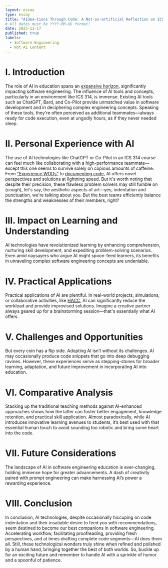 ```yaml
---
layout: essay
type: essay
title: "AIdea-tions Through Code: A Not-so-artificial Reflection on ICS 314"
# All dates must be YYYY-MM-DD format!
date: 2023-11-17
published: true
labels:
  - Software Engineering
  - Not AI Content
---
```


# I. Introduction

The role of AI in education spans an [expansive horizon](http://insert_your_link_here.com), significantly impacting software engineering. The influence of AI tools and concepts, particularly in an environment like ICS 314, is immense. Existing AI tools such as ChatGPT, Bard, and Co-Pilot provide unmatched value in software development and in deciphering complex engineering concepts. Speaking of these tools, they're often perceived as additional teammates—always ready for code execution, even at ungodly hours, as if they never needed sleep.

# II. Personal Experience with AI

The use of AI technologies like ChatGPT or Co-Pilot in an ICS 314 course can feel much like collaborating with a high-performance teammate—except this one seems to survive solely on copious amounts of caffeine. From ["Experience WODs"](link_to_wods) to [documenting code](code_documentation.md), AI offers novel perspectives and solutions at lightning speed. But it's worth noting that despite their precision, these flawless problem solvers may still fumble on (*cough*), let's say, the aesthetic aspects of art—yes, indentation and punctuation, we're talking about you. But the best teams efficiently balance the strengths and weaknesses of their members, right?

# III. Impact on Learning and Understanding

AI technologies have revolutionized learning by enhancing comprehension, nurturing skill development, and expediting problem-solving scenarios. Even amid naysayers who argue AI might spoon-feed learners, its benefits in unraveling complex software engineering concepts are undeniable.

# IV. Practical Applications

Practical applications of AI are plentiful. In real-world projects, simulations, or collaborative activities, like [HACC](hacc_website_link), AI can significantly reduce the workload and provide improvised solutions. Imagine a creative partner always geared up for a brainstorming session—that's essentially what AI offers.

# V. Challenges and Opportunities

But every coin has a flip side. Adopting AI isn’t without its challenges. AI may occasionally produce code snippets that go into deep debugging ravines. However, these experiences serve as stepping-stones for broader learning, adaptation, and future improvement in incorporating AI into education.

# VI. Comparative Analysis

Stacking up the traditional teaching methods against AI-enhanced approaches shows how the latter can foster better engagement, knowledge retention, and practical skill application. Almost paradoxically, while AI introduces innovative learning avenues to students, it’s best used with that essential human touch to avoid sounding too robotic and bring some heart into the code.

# VII. Future Considerations

The landscape of AI in software engineering education is ever-changing, holding immense hope for greater advancements. A dash of creativity paired with prompt engineering can make harnessing AI’s power a rewarding experience.

# VIII. Conclusion

In conclusion, AI technologies, despite occasionally hiccuping on code indentation and their insatiable desire to feed you with recommendations, seem destined to become our best companions in software engineering. Accelerating workflow, facilitating proofreading, providing fresh perspectives, and at times drafting complete code segments—AI does them all. Still, these technological wonders truly shine when refined and polished by a human hand, bringing together the best of both worlds. So, buckle up for an exciting future and remember to handle AI with a sprinkle of humor and a spoonful of patience.
